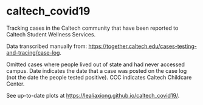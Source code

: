 # caltech_covid19
Tracking cases in the Caltech community that have been reported to Caltech Student Wellness Services.

Data transcribed manually from: https://together.caltech.edu/cases-testing-and-tracing/case-log.

Omitted cases where people lived out of state and had never accessed campus. Date indicates the date that a case was posted on the case log (not the date the people tested positive). CCC indicates Caltech Childcare Center.

See up-to-date plots at https://lealiaxiong.github.io/caltech_covid19/.